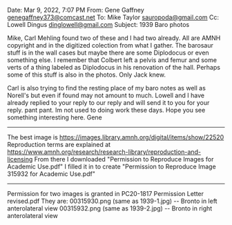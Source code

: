 Date: Mar 9, 2022, 7:07 PM
From: Gene Gaffney <genegaffney373@comcast.net>
To: Mike Taylor <sauropoda@gmail.com>
Cc: Lowell Dingus <dinglowell@gmail.com>
Subject: 1939 Baro photos

Mike, Carl Mehling found two of these and I had two already. All are AMNH copyright and in the digitized colection from what I gather. The barosaur stuff is in the wall cases but maybe there are some Diplodocus or even something else. I remember that Colbert left a pelvis and femur and some verts of a thing labeled as Diplodocus in his renovation of the hall. Perhaps some of this stuff is also in the photos. Only Jack knew.

Carl is also trying to find the resting place of my baro notes as well as Norell's but even if found may not amount to much.  Lowell and I have already replied to your reply to our reply and will send it to you for your reply. pant pant. Im not used to doing work these days. Hope you see something interesting here.   Gene



---

The best image is https://images.library.amnh.org/digital/items/show/22520
Reproduction terms are explained at https://www.amnh.org/research/research-library/reproduction-and-licensing
From there I downloaded "Permission to Reproduce Images for Academic Use.pdf"
I filled it in to create "Permission to Reproduce Image 315932 for Academic Use.pdf"



---

Permission for two images is granted in
PC20-1817 Permission Letter revised.pdf
They are:
00315930.png (same as 1939-1.jpg) -- Bronto in left anterolateral view
00315932.png (same as 1939-2.jpg) -- Bronto in right anterolateral view

